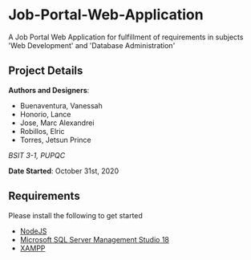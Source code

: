 # Job-Portal-Web-Application

A Job Portal Web Application for fulfillment of requirements in subjects 'Web Development' and 'Database Administration'

## Project Details

**Authors and Designers**: 
* Buenaventura, Vanessah
* Honorio, Lance
* Jose, Marc Alexandrei
* Robillos, Elric
* Torres, Jetsun Prince

*BSIT 3-1, PUPQC*

**Date Started**: October 31st, 2020


## Requirements
Please install the following to get started
* [NodeJS](nodejs.org "Click here to go to NodeJS download website.")
* [Microsoft SQL Server Management Studio 18](https://docs.microsoft.com/en-us/sql/ssms/download-sql-server-management-studio-ssms?view=sql-server-ver15 "Click here to go to Microsoft SQL Server Management Studio 18 download website")
* [XAMPP](https://www.apachefriends.org/download.html "Click here to go to XAMPP download website")